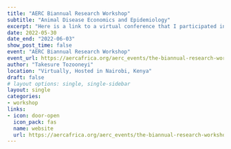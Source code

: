 ```yaml
---
title: "AERC Biannual Research Workshop"
subtitle: "Animal Disease Economics and Epidemiology"
excerpt: "Here is a link to a virtual conference that I participated in Nairobi, Kenya".
date: 2022-05-30
date_end: "2022-06-03"
show_post_time: false
event: "AERC Biannual Research Workshop"
event_url: https://aercafrica.org/aerc_events/the-biannual-research-workshop-plenary-session-2022/
author: "Takesure Tozooneyi"
location: "Virtually, Hosted in Nairobi, Kenya"
draft: false
# layout options: single, single-sidebar
layout: single
categories:
- workshop
links:
- icon: door-open
  icon_pack: fas
  name: website
  url: https://aercafrica.org/aerc_events/the-biannual-research-workshop-plenary-session-2022/
---
```


